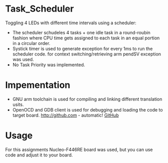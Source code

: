 # Task_Scheduler
Toggling 4 LEDs with different time intervals using a scheduler: 
  * The scheduler schudeles 4 tasks + one idle task in a round-roubin fashion where CPU time gets assigned to each task in an equal portion in a circular order.
  * Systick timer is used to generate exception for every 1ms to run the scheduler code. for context switching/retrieving arm pendSV exception was used. 
  * No Task Priority was implemented.
# Impementation
  * GNU arm toolchain is used for compiling and linking different translation usits.
  * OpenOCD and GDB client is used for debugging and loading the code to target board.
http://github.com - automatic!
[GitHub](http://github.com)
# Usage 
For this assignments Nucleo-F446RE board was used, but you can use code and adjust it to your board.

